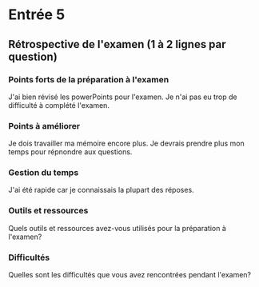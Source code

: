 # Entrée 5
## Rétrospective de l'examen (1 à 2 lignes par question)

### Points forts de la préparation à l'examen
J'ai bien révisé les powerPoints pour l'examen. Je n'ai pas eu trop de difficulté à complété l'examen.

### Points à améliorer
Je dois travailler ma mémoire encore plus. Je devrais prendre plus mon temps pour répnondre aux questions.

### Gestion du temps
J'ai été rapide car je connaissais la plupart des réposes.

### Outils et ressources
Quels outils et ressources avez-vous utilisés pour la préparation à l'examen?

### Difficultés
Quelles sont les difficultés que vous avez rencontrées pendant l'examen?

